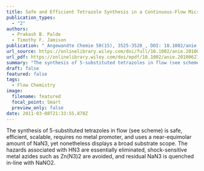 ```yaml
---
title: Safe and Efficient Tetrazole Synthesis in a Continuous-Flow Microreactor
publication_types:
  - "2"
authors:
  - Prakash B. Palde
  - Timothy F. Jamison
publication: "_Angewandte Chemie 50(15), 3525-3528_, DOI: 10.1002/anie.201006272"
url_source: https://onlinelibrary.wiley.com/doi/full/10.1002/anie.201006272
url_pdf: https://onlinelibrary.wiley.com/doi/epdf/10.1002/anie.201006272
summary: "The synthesis of 5-substituted tetrazoles in flow (see scheme) is safe, efficient, scalable, requires no metal promoter, and uses a near-equimolar amount of NaN3, yet nonetheless displays a broad substrate scope. The hazards associated with HN3 are essentially eliminated, shock-sensitive metal azides such as Zn(N3)2 are avoided, and residual NaN3 is quenched in-line with NaNO2."
draft: false
featured: false
tags:
  - Flow Chemistry
image:
  filename: featured
  focal_point: Smart
  preview_only: false
date: 2011-03-08T21:33:55.878Z
---
```

  The synthesis of 5-substituted tetrazoles in flow (see scheme) is safe, efficient, scalable, requires no metal promoter, and uses a near-equimolar amount of NaN3, yet nonetheless displays a broad substrate scope. The hazards associated with HN3 are essentially eliminated, shock-sensitive metal azides such as Zn(N3)2 are avoided, and residual NaN3 is quenched in-line with NaNO2.
